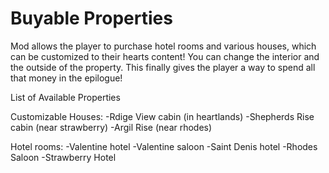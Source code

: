 # Buyable Properties
 
Mod allows the player to purchase hotel rooms and various houses, which can be customized to their hearts content! You can change the interior and the outside of the property. This finally gives the player a way to spend all that money in the epilogue!

List of Available Properties

Customizable Houses:
-Rdige View cabin (in heartlands)
-Shepherds Rise cabin (near strawberry)
-Argil Rise (near rhodes)

Hotel rooms:
-Valentine hotel
-Valentine saloon
-Saint Denis hotel
-Rhodes Saloon
-Strawberry Hotel
